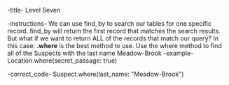 -title-
  Level Seven

-instructions-
  We can use find_by to search our tables for one specific record. find_by
  will return the first record that matches the search results. But what if
  we want to return ALL of the records that match our query? In this case: <strong>.where</strong>
  is the best method to use. Use the where method to find all of the Suspects
  with the last name Meadow-Brook
-example-
  Location.where(secret_passage: true)

-correct_code-
  Suspect.where(last_name: "Meadow-Brook")
